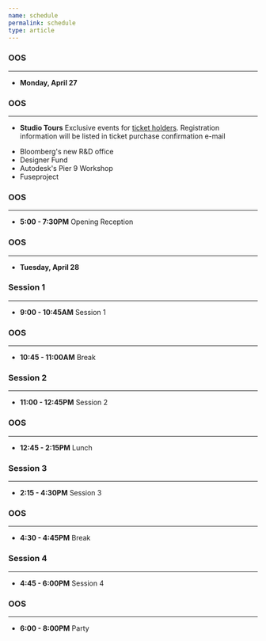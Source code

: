 ```yaml
---
name: schedule
permalink: schedule
type: article
---
```


### OOS
- - - 

+ **Monday, April 27** 

### OOS
- - - 

+ **Studio Tours** Exclusive events for [ticket holders](https://www.regonline.com/register/login.aspx?eventID=1617238&trackingcode=web). Registration information will be listed in ticket purchase confirmation e-mail
* Bloomberg's new R&D office
* Designer Fund
* Autodesk's Pier 9 Workshop
* Fuseproject

### OOS
- - - 

+ **5:00 - 7:30PM** Opening Reception

### OOS
- - - 

+ **Tuesday, April 28** 

### Session 1
- - - 

+ **9:00 - 10:45AM** Session 1

### OOS
_ _ _

+ **10:45 - 11:00AM** Break


### Session 2
- - - 

+ **11:00 - 12:45PM** Session 2


### OOS
- - - 

+ **12:45 - 2:15PM** Lunch


### Session 3
- - - 

+ **2:15 - 4:30PM** Session 3


### OOS
- - - 

+ **4:30 - 4:45PM** Break


### Session 4
- - - 

+ **4:45 - 6:00PM** Session 4


### OOS
- - - 

+ **6:00 - 8:00PM** Party
